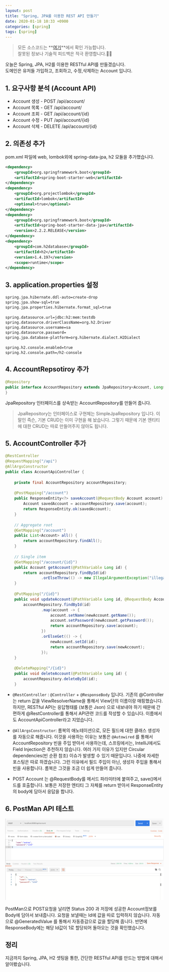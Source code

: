 ```yaml
---
layout: post
title: "Spring, JPA를 이용한 REST API 만들기"
date: 2020-01-18 10:33 +0900
categories: [spring]
tags: [spring]
---
```

> 모든 소스코드는 **[여기](https://github.com/umanking/blog-code-workspace)**에서 확인 가능합니다.  
> 잘못된 정보나 기술적 피드백은 적극 환영합니다.🙆‍♂️

오늘은 Spring, JPA, H2를 이용한 RESTful API를 만들겠습니다.  
도메인은 유저들 가입하고, 조회하고, 수정,삭제하는 Account 입니다.

## 1. 요구사항 분석 (Account API)
- Account 생성 - POST /api/account/
- Account 목록 - GET /api/account/
- Account 조회 - GET /api/account/{id}
- Account 수정 - PUT /api/account/{id}
- Account 삭제 - DELETE /api/account/{id} 


## 2. 의존성 추가
pom.xml 파일에 web, lombok외에 spring-data-jpa, h2 모듈을 추가했습니다. 
```xml
<dependency>
    <groupId>org.springframework.boot</groupId>
    <artifactId>spring-boot-starter-web</artifactId>
</dependency>
<dependency>
    <groupId>org.projectlombok</groupId>
    <artifactId>lombok</artifactId>
    <optional>true</optional>
</dependency>
<dependency>
    <groupId>org.springframework.boot</groupId>
    <artifactId>spring-boot-starter-data-jpa</artifactId>
    <version>2.2.2.RELEASE</version>
</dependency>
<dependency>
    <groupId>com.h2database</groupId>
    <artifactId>h2</artifactId>
    <version>1.4.197</version>
    <scope>runtime</scope>
</dependency>
```

## 3. application.properties 설정
```properties
spring.jpa.hibernate.ddl-auto=create-drop
spring.jpa.show-sql=true
spring.jpa.properties.hibernate.format_sql=true

spring.datasource.url=jdbc:h2:mem:testdb
spring.datasource.driverClassName=org.h2.Driver
spring.datasource.username=sa
spring.datasource.password=
spring.jpa.database-platform=org.hibernate.dialect.H2Dialect

spring.h2.console.enabled=true
spring.h2.console.path=/h2-console
```

## 4. AccountRepsotiroy 추가

```java
@Repository
public interface AccountRepository extends JpaRepository<Account, Long> {
}
```
JpaRepository 인터페이스를 상속받는 AccountRepository를 만들어 줍니다.
> JpaRepository는 인터페이스로 구현체는 SimpleJpaRepository 입니다. 이 말인 즉슨, 기본 CRUD는 이미 구현을 해 놨습니다. 그렇기 때문에 기본 엔티티에 대한 CRUD는 따로 만들어주지 않아도 됩니다. 


## 5. AccountController 추가
```java
@RestController
@RequestMapping("/api")
@AllArgsConstructor
public class AccountApiController {

    private final AccountRepository accountRepository;

    @PostMapping("/account")
    public ResponseEntity<?> saveAccount(@RequestBody Account account) {
        Account savedAccount = accountRepository.save(account);
        return ResponseEntity.ok(savedAccount);
    }

    // Aggregate root
    @GetMapping("/account")
    public List<Account> all() {
        return accountRepository.findAll();
    }

    // Single item
    @GetMapping("/account/{id}")
    public Account getAccount(@PathVariable Long id) {
        return accountRepository.findById(id)
                .orElseThrow(() -> new IllegalArgumentException("illegal argument :" + id));
    }

    @PutMapping("/{id}")
    public void updateAccount(@PathVariable Long id, @RequestBody Account newAccount) {
        accountRepository.findById(id)
                .map(account -> {
                    account.setName(newAccount.getName());
                    account.setPassword(newAccount.getPassword());
                    return accountRepository.save(account);
                })
                .orElseGet(() -> {
                    newAccount.setId(id);
                    return accountRepository.save(newAccount);
                });
    }

    @DeleteMapping("/{id}")
    public void deleteAccount(@PathVariable Long id) {
        accountRepository.deleteById(id);
    }

```
- `@RestController` : `@Controller` + `@ResponseBody` 입니다. 기존의 @Controller는 return 값을 ViewResolverName을 통해서 View단의 이름이랑 매핑했습니다. 하지만, RESTful API는 응답형태를 (보통은 Json) 으로 내보내야 하기 때문에 간편하게 @RestController를 통해서 API관련 코드를 작성할 수 있습니다. 이름에서도 AccountApiController라고 지었습니다. 

- `@AllArgsConstructor`: 롬복의 애노테이션으로, 모든 필드에 대한 클래스 생성자를 자동으로 해줍니다. 이것을 사용하는 이유는 보통은 `@Autowired` 를 통해서 AccountRepository 빈을 주입 받아서 사용하는데, 스프링에서는, IntelliJ에서도 Field Injection은 추천하지 않습니다. 여러 가지 이유가 있지만 Circular dependencies(빈 순환 참조) 이슈가 발생할 수 있기 때문입니다. 나중에 자세한 포스팅은 따로 하겠습니다. 그런 이유에서 필드 주입이 아닌, 생성자 주입을 통해서 빈을 사용합니다. 롬복은 그것을 조금 더 쉽게 만들어 줍니다.



- POST Account 는 @RequestBody를 메서드 파라미터에 붙여주고, save()메서드를 호출합니다. 보통은 저장한 엔티티 그 자체를 return 받아서 ResponseEntity의 body에 담아서 응답을 합니다. 


## 6. PostMan API 테스트

![](/assets/images/post.png)

PostMan으로 POST요청을 날리면 Status 200 과 저장에 성공한 Account정보를 Body에 담아서 보내줍니다. 
요청을 보낼때는 Id에 값을 따로 입력하지 않습니다. 자동으로 @GeneratedValue 를 통해서 자동증감으로 값을 할당해 줍니다. 반면에 ResponseBody에는 해당 Id값이 1로 할당되어 돌아오는 것을 확인했습니다. 

## 정리
지금까지 Spring, JPA, H2 셋팅을 통한, 간단한 RESTful API를 만드는 방법에 대해서 알아봤습니다.
